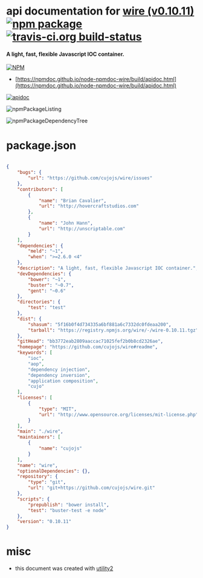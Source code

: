 # api documentation for  [wire (v0.10.11)](https://github.com/cujojs/wire#readme)  [![npm package](https://img.shields.io/npm/v/npmdoc-wire.svg?style=flat-square)](https://www.npmjs.org/package/npmdoc-wire) [![travis-ci.org build-status](https://api.travis-ci.org/npmdoc/node-npmdoc-wire.svg)](https://travis-ci.org/npmdoc/node-npmdoc-wire)
#### A light, fast, flexible Javascript IOC container.

[![NPM](https://nodei.co/npm/wire.png?downloads=true&downloadRank=true&stars=true)](https://www.npmjs.com/package/wire)

- [https://npmdoc.github.io/node-npmdoc-wire/build/apidoc.html](https://npmdoc.github.io/node-npmdoc-wire/build/apidoc.html)

[![apidoc](https://npmdoc.github.io/node-npmdoc-wire/build/screenCapture.buildCi.browser.%252Ftmp%252Fbuild%252Fapidoc.html.png)](https://npmdoc.github.io/node-npmdoc-wire/build/apidoc.html)

![npmPackageListing](https://npmdoc.github.io/node-npmdoc-wire/build/screenCapture.npmPackageListing.svg)

![npmPackageDependencyTree](https://npmdoc.github.io/node-npmdoc-wire/build/screenCapture.npmPackageDependencyTree.svg)



# package.json

```json

{
    "bugs": {
        "url": "https://github.com/cujojs/wire/issues"
    },
    "contributors": [
        {
            "name": "Brian Cavalier",
            "url": "http://hovercraftstudios.com"
        },
        {
            "name": "John Hann",
            "url": "http://unscriptable.com"
        }
    ],
    "dependencies": {
        "meld": "~1",
        "when": ">=2.6.0 <4"
    },
    "description": "A light, fast, flexible Javascript IOC container.",
    "devDependencies": {
        "bower": "~1",
        "buster": "~0.7",
        "gent": "~0.6"
    },
    "directories": {
        "test": "test"
    },
    "dist": {
        "shasum": "5f16b0f4d734335a6bf881a6c7332dc0fdeaa200",
        "tarball": "https://registry.npmjs.org/wire/-/wire-0.10.11.tgz"
    },
    "gitHead": "bb3772eab2809aaccac71025fef2b0b8cd2326ae",
    "homepage": "https://github.com/cujojs/wire#readme",
    "keywords": [
        "ioc",
        "aop",
        "dependency injection",
        "dependency inversion",
        "application composition",
        "cujo"
    ],
    "licenses": [
        {
            "type": "MIT",
            "url": "http://www.opensource.org/licenses/mit-license.php"
        }
    ],
    "main": "./wire",
    "maintainers": [
        {
            "name": "cujojs"
        }
    ],
    "name": "wire",
    "optionalDependencies": {},
    "repository": {
        "type": "git",
        "url": "git+https://github.com/cujojs/wire.git"
    },
    "scripts": {
        "prepublish": "bower install",
        "test": "buster-test -e node"
    },
    "version": "0.10.11"
}
```



# misc
- this document was created with [utility2](https://github.com/kaizhu256/node-utility2)
